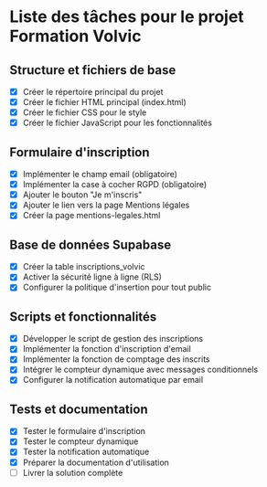 # Liste des tâches pour le projet Formation Volvic

## Structure et fichiers de base
- [x] Créer le répertoire principal du projet
- [x] Créer le fichier HTML principal (index.html)
- [x] Créer le fichier CSS pour le style
- [x] Créer le fichier JavaScript pour les fonctionnalités

## Formulaire d'inscription
- [x] Implémenter le champ email (obligatoire)
- [x] Implémenter la case à cocher RGPD (obligatoire)
- [x] Ajouter le bouton "Je m'inscris"
- [x] Ajouter le lien vers la page Mentions légales
- [x] Créer la page mentions-legales.html

## Base de données Supabase
- [x] Créer la table inscriptions_volvic
- [x] Activer la sécurité ligne à ligne (RLS)
- [x] Configurer la politique d'insertion pour tout public

## Scripts et fonctionnalités
- [x] Développer le script de gestion des inscriptions
- [x] Implémenter la fonction d'inscription d'email
- [x] Implémenter la fonction de comptage des inscrits
- [x] Intégrer le compteur dynamique avec messages conditionnels
- [x] Configurer la notification automatique par email

## Tests et documentation
- [x] Tester le formulaire d'inscription
- [x] Tester le compteur dynamique
- [x] Tester la notification automatique
- [x] Préparer la documentation d'utilisation
- [ ] Livrer la solution complète
